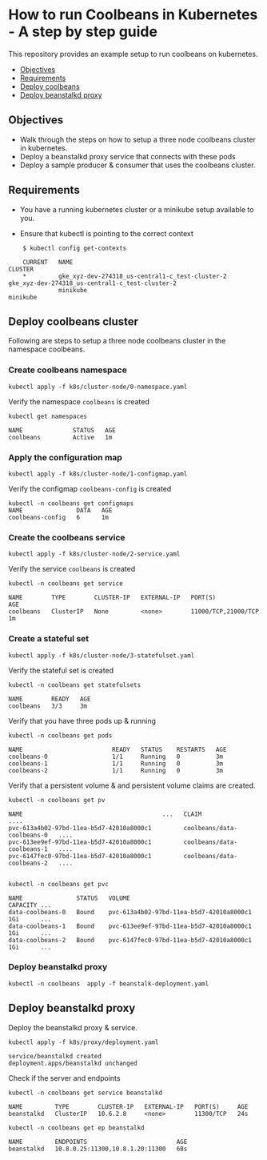 How to run Coolbeans in Kubernetes - A step by step guide
==========================================================

This repository provides an example setup to run coolbeans on kubernetes.

- [Objectives](#objectives)
- [Requirements](#requirements)
- [Deploy coolbeans](#deploy-coolbeans-cluster)
- [Deploy beanstalkd proxy](#deploy-beanstalkd-proxy)

Objectives
----------

- Walk through the steps on how to setup a three node coolbeans cluster in kubernetes.
- Deploy a beanstalkd proxy service that connects with these pods
- Deploy a sample producer & consumer that uses the coolbeans cluster.

Requirements
------------

- You have a running kubernetes cluster or a minikube setup available to you.

- Ensure that kubectl is pointing to the correct context

```
    $ kubectl config get-contexts

    CURRENT   NAME                                              CLUSTER                                           
    *         gke_xyz-dev-274318_us-central1-c_test-cluster-2   gke_xyz-dev-274318_us-central1-c_test-cluster-2
              minikube                                          minikube                                        
```

Deploy coolbeans cluster
------------------------

Following are steps to setup a three node coolbeans cluster in the namespace coolbeans.

### Create coolbeans namespace

    kubectl apply -f k8s/cluster-node/0-namespace.yaml

Verify the namespace `coolbeans` is created

    kubectl get namespaces 

    NAME              STATUS   AGE
    coolbeans         Active   1m

### Apply the configuration map

    kubectl apply -f k8s/cluster-node/1-configmap.yaml

Verify the configmap `coolbeans-config` is created

    kubectl -n coolbeans get configmaps
    NAME               DATA   AGE
    coolbeans-config   6      1m

### Create the coolbeans service 

    kubectl apply -f k8s/cluster-node/2-service.yaml

Verify the service `coolbeans` is created

    kubectl -n coolbeans get service

    NAME        TYPE        CLUSTER-IP   EXTERNAL-IP   PORT(S)               AGE
    coolbeans   ClusterIP   None         <none>        11000/TCP,21000/TCP   1m

### Create a stateful set

    kubectl apply -f k8s/cluster-node/3-statefulset.yaml

Verify the stateful set is created

    kubectl -n coolbeans get statefulsets

    NAME        READY   AGE
    coolbeans   3/3     3m

Verify that you have three pods up & running

    kubectl -n coolbeans get pods

    NAME                         READY   STATUS    RESTARTS   AGE
    coolbeans-0                  1/1     Running   0          3m
    coolbeans-1                  1/1     Running   0          3m
    coolbeans-2                  1/1     Running   0          3m

Verify that a persistent volume & and persistent volume claims are created.

    kubectl -n coolbeans get pv

    NAME                                       ...   CLAIM                        ....
    pvc-613a4b02-97bd-11ea-b5d7-42010a8000c1         coolbeans/data-coolbeans-0   ....
    pvc-613ee9ef-97bd-11ea-b5d7-42010a8000c1         coolbeans/data-coolbeans-1   ....
    pvc-6147fec0-97bd-11ea-b5d7-42010a8000c1         coolbeans/data-coolbeans-2   ....


    kubectl -n coolbeans get pvc

    NAME               STATUS   VOLUME                                     CAPACITY ...
    data-coolbeans-0   Bound    pvc-613a4b02-97bd-11ea-b5d7-42010a8000c1   1Gi      ...
    data-coolbeans-1   Bound    pvc-613ee9ef-97bd-11ea-b5d7-42010a8000c1   1Gi      ...
    data-coolbeans-2   Bound    pvc-6147fec0-97bd-11ea-b5d7-42010a8000c1   1Gi      ...

### Deploy beanstalkd proxy

    kubectl -n coolbeans  apply -f beanstalk-deployment.yaml

Deploy beanstalkd proxy
-----------------------

Deploy the beanstalkd proxy & service.

    kubectl apply -f k8s/proxy/deployment.yaml

    service/beanstalkd created
    deployment.apps/beanstalkd unchanged

Check if the server and endpoints  

    kubectl -n coolbeans get service beanstalkd

    NAME         TYPE        CLUSTER-IP   EXTERNAL-IP   PORT(S)     AGE
    beanstalkd   ClusterIP   10.6.2.8     <none>        11300/TCP   24s

    kubectl -n coolbeans get ep beanstalkd

    NAME         ENDPOINTS                         AGE
    beanstalkd   10.8.0.25:11300,10.8.1.20:11300   68s



